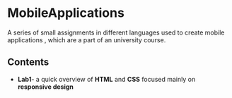 # MobileApplications
A series of small assignments in different languages used to create mobile applications , which are a part of an university course.
## Contents
* **Lab1**- a quick overview of **HTML** and **CSS** focused mainly on **responsive design** 
